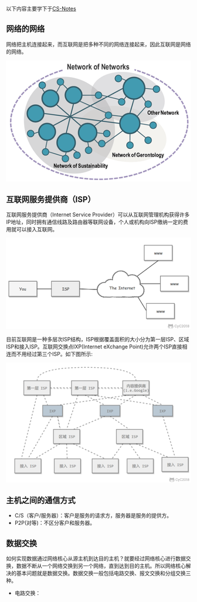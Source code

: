 
以下内容主要学下于[CS-Notes](https://github.com/CyC2018/CS-Notes)

## 网络的网络

网络把主机连接起来，而互联网是把多种不同的网络连接起来，因此互联网是网络的网络。

<div align="center">

![title](https://raw.githubusercontent.com/XQLong/Logging/master/img/2019/07/29/1564382407345-1564382407546.png)

</div>

## 互联网服务提供商（ISP）

互联网服务提供商（Internet Service Provider）可以从互联网管理机构获得许多IP地址，同时拥有通信线路及路由器等联网设备，个人或机构向ISP缴纳一定的费用就可以接入互联网。

<div align="center">

![title](https://raw.githubusercontent.com/XQLong/Logging/master/img/2019/07/29/1564383097823-1564383097828.png)

</div>

目前互联网是一种多层次ISP结构，ISP根据覆盖面积的大小分为第一层ISP、区域ISP和接入ISP。互联网交换点IXP(Internet eXchange Point)允许两个ISP直接相连而不用经过第三个ISP。如下图所示:

<div align="center">

![title](https://raw.githubusercontent.com/XQLong/Logging/master/img/2019/07/29/1564383406217-1564383406221.png)

</div>

## 主机之间的通信方式

- C/S（客户/服务器）：客户是服务的请求方，服务器是服务的提供方。
- P2P(对等)：不区分客户和服务器。

## 数据交换

如何实现数据通过网络核心从源主机到达目的主机？就要经过网络核心进行数据交换，数据不断从一个网络交换到另一个网络，直到达到目的主机。所以网络核心解决的基本问题就是数据交换。数据交换一般包括电路交换、报文交换和分组交换三种。

- 电路交换：





